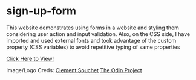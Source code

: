 # sign-up-form
This website demonstrates using forms in a website and styling them considering user action and input validation. 
Also, on the CSS side, I have imported and used external fonts and took advantage of the custom property (CSS variables) to avoid repetitive typing of same properties


[Click Here to View!](https://djl2e.github.io/sign-up-form/) 

Image/Logo Creds:
[Clement Souchet](https://unsplash.com/@windclems)
[The Odin Project](https://www.theodinproject.com/)